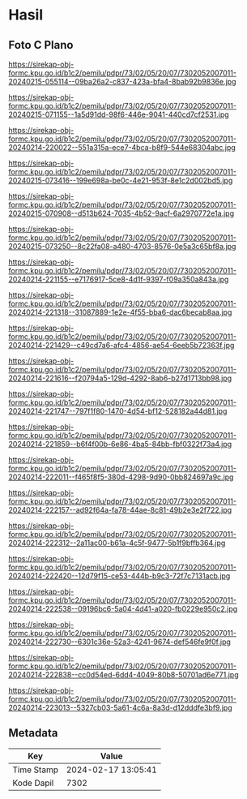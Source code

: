 # Hasil

## Foto C Plano

https://sirekap-obj-formc.kpu.go.id/b1c2/pemilu/pdpr/73/02/05/20/07/7302052007011-20240215-055114--09ba26a2-c837-423a-bfa4-8bab92b9836e.jpg

https://sirekap-obj-formc.kpu.go.id/b1c2/pemilu/pdpr/73/02/05/20/07/7302052007011-20240215-071155--1a5d91dd-98f6-446e-9041-440cd7cf2531.jpg

https://sirekap-obj-formc.kpu.go.id/b1c2/pemilu/pdpr/73/02/05/20/07/7302052007011-20240214-220022--551a315a-ece7-4bca-b8f9-544e68304abc.jpg

https://sirekap-obj-formc.kpu.go.id/b1c2/pemilu/pdpr/73/02/05/20/07/7302052007011-20240215-073416--199e698a-be0c-4e21-953f-8e1c2d002bd5.jpg

https://sirekap-obj-formc.kpu.go.id/b1c2/pemilu/pdpr/73/02/05/20/07/7302052007011-20240215-070908--d513b624-7035-4b52-9acf-6a2970772e1a.jpg

https://sirekap-obj-formc.kpu.go.id/b1c2/pemilu/pdpr/73/02/05/20/07/7302052007011-20240215-073250--8c22fa08-a480-4703-8576-0e5a3c65bf8a.jpg

https://sirekap-obj-formc.kpu.go.id/b1c2/pemilu/pdpr/73/02/05/20/07/7302052007011-20240214-221155--e7176917-5ce8-4d1f-9397-f09a350a843a.jpg

https://sirekap-obj-formc.kpu.go.id/b1c2/pemilu/pdpr/73/02/05/20/07/7302052007011-20240214-221318--31087889-1e2e-4f55-bba6-dac6becab8aa.jpg

https://sirekap-obj-formc.kpu.go.id/b1c2/pemilu/pdpr/73/02/05/20/07/7302052007011-20240214-221429--c49cd7a6-afc4-4856-ae54-6eeb5b72363f.jpg

https://sirekap-obj-formc.kpu.go.id/b1c2/pemilu/pdpr/73/02/05/20/07/7302052007011-20240214-221616--f20794a5-129d-4292-8ab6-b27d1713bb98.jpg

https://sirekap-obj-formc.kpu.go.id/b1c2/pemilu/pdpr/73/02/05/20/07/7302052007011-20240214-221747--797f1f80-1470-4d54-bf12-528182a44d81.jpg

https://sirekap-obj-formc.kpu.go.id/b1c2/pemilu/pdpr/73/02/05/20/07/7302052007011-20240214-221859--b6f4f00b-6e86-4ba5-84bb-fbf0322f73a4.jpg

https://sirekap-obj-formc.kpu.go.id/b1c2/pemilu/pdpr/73/02/05/20/07/7302052007011-20240214-222011--f465f8f5-380d-4298-9d90-0bb824697a9c.jpg

https://sirekap-obj-formc.kpu.go.id/b1c2/pemilu/pdpr/73/02/05/20/07/7302052007011-20240214-222157--ad92f64a-fa78-44ae-8c81-49b2e3e2f722.jpg

https://sirekap-obj-formc.kpu.go.id/b1c2/pemilu/pdpr/73/02/05/20/07/7302052007011-20240214-222312--2a11ac00-b61a-4c5f-9477-5b1f9bffb364.jpg

https://sirekap-obj-formc.kpu.go.id/b1c2/pemilu/pdpr/73/02/05/20/07/7302052007011-20240214-222420--12d79f15-ce53-444b-b9c3-72f7c7131acb.jpg

https://sirekap-obj-formc.kpu.go.id/b1c2/pemilu/pdpr/73/02/05/20/07/7302052007011-20240214-222538--09196bc6-5a04-4d41-a020-fb0229e950c2.jpg

https://sirekap-obj-formc.kpu.go.id/b1c2/pemilu/pdpr/73/02/05/20/07/7302052007011-20240214-222730--6301c36e-52a3-4241-9674-def546fe9f0f.jpg

https://sirekap-obj-formc.kpu.go.id/b1c2/pemilu/pdpr/73/02/05/20/07/7302052007011-20240214-222838--cc0d54ed-6dd4-4049-80b8-50701ad6e771.jpg

https://sirekap-obj-formc.kpu.go.id/b1c2/pemilu/pdpr/73/02/05/20/07/7302052007011-20240214-223013--5327cb03-5a61-4c6a-8a3d-d12dddfe3bf9.jpg


## Metadata

| Key        | Value               |
| ---------- | ------------------- |
| Time Stamp | 2024-02-17 13:05:41 |
| Kode Dapil | 7302                |



